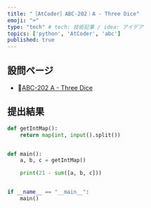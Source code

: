 ```yaml
---
title: "［AtCoder］ABC-202｜A - Three Dice"
emoji: "⌨️"
type: "tech" # tech: 技術記事 / idea: アイデア
topics: ['python', 'AtCoder', 'abc']
published: true
---
```


## 設問ページ

- 🔗[ABC-202 A - Three Dice](https://atcoder.jp/contests/abc202/tasks/abc202_a)

## 提出結果

```python
def getIntMap():
    return map(int, input().split())


def main():
    a, b, c = getIntMap()

    print(21 - sum([a, b, c]))


if __name__ == "__main__":
    main()
```
